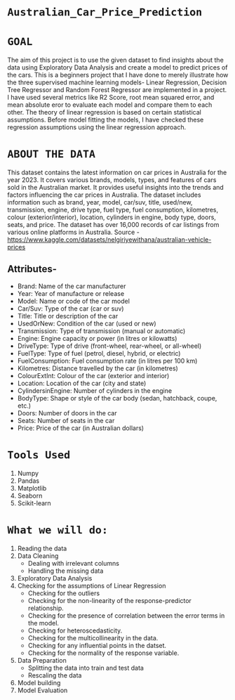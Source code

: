 # **`Australian_Car_Price_Prediction`**
# **`GOAL`** 
The aim of this project is to use the given dataset to find insights about the data using Exploratory Data Analysis and create a model to predict prices of the cars. This is a beginners project that I have done to merely illustrate how the three supervised machine learning models- Linear Regression, Decision Tree Regressor and Random Forest Regressor are implemented in a project. I have used several metrics like R2 Score, root mean squared error, and mean absolute eror to evaluate each model and compare them to each other. The theory of linear regression is based on certain statistical assumptions. Before model fitting the models, I have checked these regression assumptions using the linear regression approach.

# **`ABOUT THE DATA`**
This dataset contains the latest information on car prices in Australia for the year 2023. It covers various brands, models, types, and features of cars sold in the Australian market. It provides useful insights into the trends and factors influencing the car prices in Australia. The dataset includes information such as brand, year, model, car/suv, title, used/new, transmission, engine, drive type, fuel type, fuel consumption, kilometres, colour (exterior/interior), location, cylinders in engine, body type, doors, seats, and price. The dataset has over 16,000 records of car listings from various online platforms in Australia.
Source - https://www.kaggle.com/datasets/nelgiriyewithana/australian-vehicle-prices

## Attributes-
- Brand: Name of the car manufacturer
- Year: Year of manufacture or release
- Model: Name or code of the car model
- Car/Suv: Type of the car (car or suv)
- Title: Title or description of the car
- UsedOrNew: Condition of the car (used or new)
- Transmission: Type of transmission (manual or automatic)
- Engine: Engine capacity or power (in litres or kilowatts)
- DriveType: Type of drive (front-wheel, rear-wheel, or all-wheel)
- FuelType: Type of fuel (petrol, diesel, hybrid, or electric)
- FuelConsumption: Fuel consumption rate (in litres per 100 km)
- Kilometres: Distance travelled by the car (in kilometres)
- ColourExtInt: Colour of the car (exterior and interior)
- Location: Location of the car (city and state)
- CylindersinEngine: Number of cylinders in the engine
- BodyType: Shape or style of the car body (sedan, hatchback, coupe, etc.)
- Doors: Number of doors in the car
- Seats: Number of seats in the car
- Price: Price of the car (in Australian dollars)
# **`Tools Used`**
1. Numpy
2. Pandas
3. Matplotlib
4. Seaborn
5. Scikit-learn
# **`What we will do:`**
1. Reading the data
2. Data Cleaning
   - Dealing with irrelevant columns
   - Handling the missing data 
3. Exploratory Data Analysis
4. Checking for the assumptions of Linear Regression
   - Checking for the outliers
   - Checking for the non-linearity of the response-predictor relationship.
   - Checking for the presence of correlation between the error terms in the model.
   - Checking for heteroscedasticity.
   - Checking for the multicollinearity in the data.
   - Checking for any influential points in the datset.
   - Checking for the normality of the response variable.
5. Data Preparation
   - Splitting the data into train and test data
   - Rescaling the data
6. Model building
7. Model Evaluation


